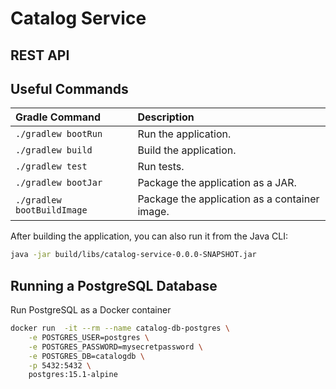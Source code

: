 # Catalog Service

## REST API

## Useful Commands

| Gradle Command	            | Description                                   |
|:---------------------------|:----------------------------------------------|
| `./gradlew bootRun`        | Run the application.                          |
| `./gradlew build`          | Build the application.                        |
| `./gradlew test`           | Run tests.                                    |
| `./gradlew bootJar`        | Package the application as a JAR.             |
| `./gradlew bootBuildImage` | Package the application as a container image. |

After building the application, you can also run it from the Java CLI:

```bash
java -jar build/libs/catalog-service-0.0.0-SNAPSHOT.jar
```

## Running a PostgreSQL Database

Run PostgreSQL as a Docker container

```bash
docker run  -it --rm --name catalog-db-postgres \
    -e POSTGRES_USER=postgres \
    -e POSTGRES_PASSWORD=mysecretpassword \
    -e POSTGRES_DB=catalogdb \
    -p 5432:5432 \
    postgres:15.1-alpine
```